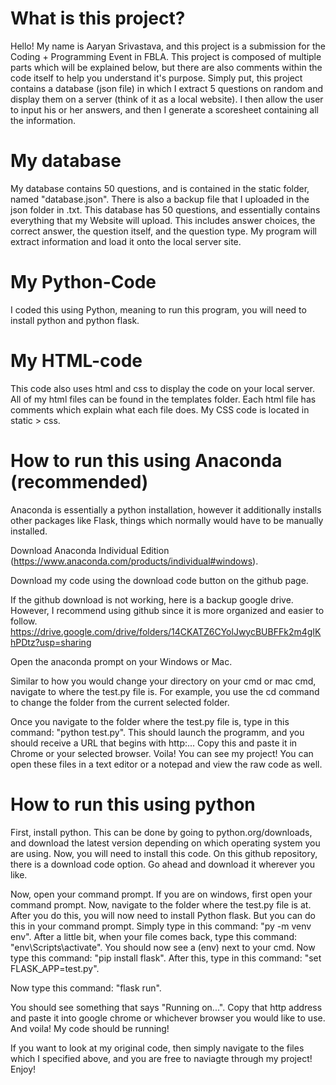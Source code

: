 # What is this project?
Hello! My name is Aaryan Srivastava, and this project is a submission for the
Coding + Programming Event in FBLA. This project is composed of multiple parts
which will be explained below, but there are also comments within the code itself
to help you understand it's purpose. Simply put, this project contains a
database (json file) in which I extract 5 questions on random and display them
on a server (think of it as a local website). I then allow the user to input his
or her answers, and then I generate a scoresheet containing all the information.

# My database
My database contains 50 questions, and is contained in the static folder, named
"database.json". There is also a backup file that I uploaded in the json folder in
.txt. This database has 50 questions, and essentially contains everything that my Website
will upload. This includes answer choices, the correct answer, the question itself, and
the question type. My program will extract information and load it onto the local server site.

# My Python-Code
I coded this using Python, meaning to run this program, you will need to install
python and python flask.


# My HTML-code
This code also uses html and css to display the code on your local server. All of
my html files can be found in the templates folder. Each html file has comments
which explain what each file does.
My CSS code is located in static > css.

# How to run this using Anaconda (recommended)
Anaconda is essentially a python installation, however it additionally installs
other packages like Flask, things which normally would have to be manually installed.

Download Anaconda Individual Edition (https://www.anaconda.com/products/individual#windows).

Download my code using the download code button on the github page.

If the github download is not working, here is a backup google drive. However,
I recommend using github since it is more organized and easier to follow.
https://drive.google.com/drive/folders/14CKATZ6CYolJwycBUBFFk2m4gIKhPDtz?usp=sharing

Open the anaconda prompt on your Windows or Mac.

Similar to how you would change your directory on your cmd or mac cmd, navigate to
where the test.py file is. For example, you use the cd command to change the folder
from the current selected folder.

Once you navigate to the folder where the test.py file is, type in this command:
"python test.py". This should launch the programm, and you should receive a URL that
begins with http:... Copy this and paste it in Chrome or your selected browser. Voila!
You can see my project! You can open these files in a text editor or a notepad and view the raw code as well.

# How to run this using python

First, install python. This can be done by going to python.org/downloads, and
download the latest version depending on which operating system you are using.
Now, you will need to install this code. On this github repository, there is a
download code option. Go ahead and download it wherever you like.

Now, open your command prompt. If you are on windows, first open your command prompt.
Now, navigate to the folder where the test.py file is at. After you do this,
you will now need to install Python flask. But you can do this in your command prompt.
Simply type in this command: "py -m venv env".
After a little bit, when your file comes back,
type this command: "env\Scripts\activate".
You should now see a (env) next to your cmd. Now type this command: "pip install flask".
After this, type in this command: "set FLASK_APP=test.py".

Now type this command: "flask run".

You should see something that says "Running on...". Copy that http address and paste it
into google chrome or whichever browser you would like to use. And voila! My code should be running!

If you want to look at my original code, then simply navigate to the files which I specified
above, and you are free to naviagte through my project! Enjoy!
